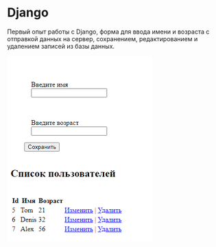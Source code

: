 # Django
Первый опыт работы с Django, форма для ввода имени и возраста с отправкой данных на сервер, сохранением, редактированием и удалением записей из базы данных.

![](Screenshot.PNG)
